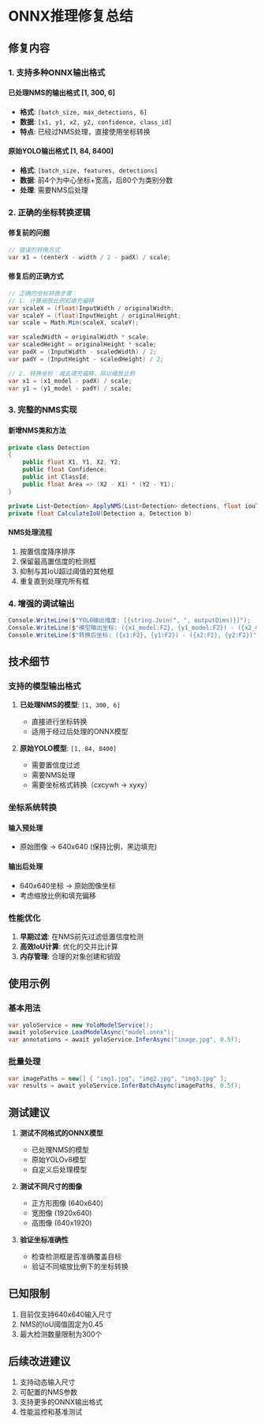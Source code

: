 # ONNX推理修复总结

## 修复内容

### 1. 支持多种ONNX输出格式

#### 已处理NMS的输出格式 [1, 300, 6]
- **格式**: `[batch_size, max_detections, 6]`
- **数据**: `[x1, y1, x2, y2, confidence, class_id]`
- **特点**: 已经过NMS处理，直接使用坐标转换

#### 原始YOLO输出格式 [1, 84, 8400]  
- **格式**: `[batch_size, features, detections]`
- **数据**: 前4个为中心坐标+宽高，后80个为类别分数
- **处理**: 需要NMS后处理

### 2. 正确的坐标转换逻辑

#### 修复前的问题
```csharp
// 错误的转换方式
var x1 = (centerX - width / 2 - padX) / scale;
```

#### 修复后的正确方式
```csharp
// 正确的坐标转换步骤：
// 1. 计算缩放比例和填充偏移
var scaleX = (float)InputWidth / originalWidth;
var scaleY = (float)InputHeight / originalHeight;
var scale = Math.Min(scaleX, scaleY);

var scaledWidth = originalWidth * scale;
var scaledHeight = originalHeight * scale;
var padX = (InputWidth - scaledWidth) / 2;
var padY = (InputHeight - scaledHeight) / 2;

// 2. 转换坐标：减去填充偏移，除以缩放比例
var x1 = (x1_model - padX) / scale;
var y1 = (y1_model - padY) / scale;
```

### 3. 完整的NMS实现

#### 新增NMS类和方法
```csharp
private class Detection
{
    public float X1, Y1, X2, Y2;
    public float Confidence;
    public int ClassId;
    public float Area => (X2 - X1) * (Y2 - Y1);
}

private List<Detection> ApplyNMS(List<Detection> detections, float iouThreshold)
private float CalculateIoU(Detection a, Detection b)
```

#### NMS处理流程
1. 按置信度降序排序
2. 保留最高置信度的检测框
3. 抑制与其IoU超过阈值的其他框
4. 重复直到处理完所有框

### 4. 增强的调试输出

```csharp
Console.WriteLine($"YOLO输出维度: [{string.Join(", ", outputDims)}]");
Console.WriteLine($"模型输出坐标: ({x1_model:F2}, {y1_model:F2}) - ({x2_model:F2}, {y2_model:F2})");
Console.WriteLine($"转换后坐标: ({x1:F2}, {y1:F2}) - ({x2:F2}, {y2:F2})");
```

## 技术细节

### 支持的模型输出格式

1. **已处理NMS的模型**: `[1, 300, 6]`
   - 直接进行坐标转换
   - 适用于经过后处理的ONNX模型

2. **原始YOLO模型**: `[1, 84, 8400]`  
   - 需要置信度过滤
   - 需要NMS处理
   - 需要坐标格式转换（cxcywh -> xyxy）

### 坐标系统转换

#### 输入预处理
- 原始图像 → 640x640 (保持比例，黑边填充)

#### 输出后处理  
- 640x640坐标 → 原始图像坐标
- 考虑缩放比例和填充偏移

### 性能优化

1. **早期过滤**: 在NMS前先过滤低置信度检测
2. **高效IoU计算**: 优化的交并比计算
3. **内存管理**: 合理的对象创建和销毁

## 使用示例

### 基本用法
```csharp
var yoloService = new YoloModelService();
await yoloService.LoadModelAsync("model.onnx");
var annotations = await yoloService.InferAsync("image.jpg", 0.5f);
```

### 批量处理
```csharp
var imagePaths = new[] { "img1.jpg", "img2.jpg", "img3.jpg" };
var results = await yoloService.InferBatchAsync(imagePaths, 0.5f);
```

## 测试建议

1. **测试不同格式的ONNX模型**
   - 已处理NMS的模型
   - 原始YOLOv8模型
   - 自定义后处理模型

2. **测试不同尺寸的图像**
   - 正方形图像 (640x640)
   - 宽图像 (1920x640) 
   - 高图像 (640x1920)

3. **验证坐标准确性**
   - 检查检测框是否准确覆盖目标
   - 验证不同缩放比例下的坐标转换

## 已知限制

1. 目前仅支持640x640输入尺寸
2. NMS的IoU阈值固定为0.45
3. 最大检测数量限制为300个

## 后续改进建议

1. 支持动态输入尺寸
2. 可配置的NMS参数
3. 支持更多的ONNX输出格式
4. 性能监控和基准测试